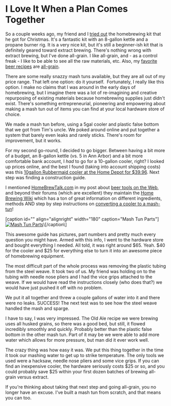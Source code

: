 I Love It When a Plan Comes Together
====================================

So a couple weeks ago, my friend and I [tried out](http://www.yeastboundanddown.com/2011/01/back-in-the-saddle/) the homebrewing kit that he got for Christmas. It's a fantastic kit with an 8-gallon kettle and a propane burner rig. It is a very nice kit, but it's still a beginner-ish kit that is definitely geared toward extract brewing. There's nothing wrong with extract brewing, but I've done all-grain. I like all-grain, and - as a control freak - I like to be able to see all the raw materials, etc. Also, my [favorite](http://www.yeastboundanddown.com/2009/12/recipe-joe-paterno-is-olde-ale/) [beer recipes](http://www.yeastboundanddown.com/2010/08/oakd-wee-heavy-recipe/) are [all-grain](http://www.yeastboundanddown.com/2010/08/chili-pepper-beer-recipe/).

There are some really snazzy mash tuns available, but they are all out of my price range. That left one option: do it yourself.  Fortunately, I really like this option. I make no claims that I was around in the early days of homebrewing, but I imagine there was a lot of re-imagining and creative repurposing of existing materials because homebrewing supplies just didn't exist. There's something entrepreneurial, pioneering and empowering about making a mash tun out of items you can find at your local hardware store of choice.

We made a mash tun before, using a 5gal cooler and plastic false bottom that we got from Tim's uncle. We poked around online and put together a system that barely even leaks and rarely sticks. There's room for improvement, but it works.

For my second go-round, I decided to go bigger. Between having a bit more of a budget, an 8-gallon kettle (vs. 5 in Ann Arbor) and a bit more comfortable bank account, I _had_ to go for a 10-gallon cooler, right? I looked up prices online, and the best I found (taking into account shipping costs) was this [10gallon Rubbermaid cooler at the Home Depot for $39.96](http://www.homedepot.com/h_d1/N-5yc1v/R-202260809/h_d2/ProductDisplay?storeId=10051&keyword=10+gallon+rubbermaid+cooler&jspStoreDir=hdus&Nu=P_PARENT_ID&navFlow=3&catalogId=10053&langId=-1&ddkey=Search). Next step was finding a construction guide.

I mentioned [HomeBrewTalk.com](http://www.HomeBrewTalk.com ) in my post about [beer tools on the Web](http://www.yeastboundanddown.com/2010/11/beer-tools-on-the-web/), and beyond their forums (which are excellent) they maintain the [Home Brewing Wiki](http://www.homebrewtalk.com/wiki/index.php/Main_Page) which has a ton of great information on different ingredients, methods AND step by step instructions on [converting a cooler to a mash-tun](http://www.homebrewtalk.com/wiki/index.php/Converting_a_cooler_to_a_mash_tun#How_to_make_a_cheap_10_or_5_gallon_MLT_with_a_Rubbermaid_Cooler.)!

\[caption id="" align="alignright" width="180" caption="Mash Tun Parts"\][![Mash Tun Parts](http://www.homebrewtalk.com/wiki/images/thumb/5/53/1_All_Parts_r-1-.jpg/180px-1_All_Parts_r-1-.jpg "Mash Tun Parts")](http://www.homebrewtalk.com/wiki/index.php/Converting_a_cooler_to_a_mash_tun#How_to_make_a_cheap_10_or_5_gallon_MLT_with_a_Rubbermaid_Cooler.)\[/caption\]

This awesome guide has pictures, part numbers and pretty much every question you might have. Armed with this info, I went to the hardware store and bought everything I needed. All told, it was right around $65. Yeah. $40 for the cooler and $25 for everything else to turn it into an awesome piece of homebrewing equipment.

The most difficult part of the whole process was removing the plastic tubing from the steel weave. It took two of us. My friend was holding on to the tubing with needle nose pliers and I had the vice grips attached to the weave. If we would have read the instructions closely (who does that?) we would have just pushed it off with no problem.

We put it all together and threw a couple gallons of water into it and there were no leaks. SUCCESS! The next test was to see how the steel weave handled the mash and sparge.

I have to say, I was very impressed. The Old Ale recipe we were brewing uses all husked grains, so there was a good bed, but still, it flowed incredibly smoothly and quickly. Probably better than the plastic false bottom in the other mash tun. Part of it may be we were able to add more water which allows for more pressure, but man did it ever work well.

The crazy thing was how easy it was. We put this thing together in the time it took our mashing water to get up to strike temperature. The only tools we used were a hacksaw, needle nose pliers and some vice grips. If you can find an inexpensive cooler, the hardware seriously costs $25 or so, and you could probably save $25 within your first dozen batches of brewing all-grain versus extract.

If you're thinking about taking that next step and going all-grain, you no longer have an excuse. I've built a mash tun from scratch, and that means you can too.
